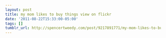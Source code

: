 ```yaml
---
layout: post
title: my mom likes to buy things view on flickr
date: '2011-08-22T15:33:00-05:00'
tags: []
tumblr_url: http://spencertweedy.com/post/9217891771/my-mom-likes-to-buy-things-view-on-flickr
---
```

